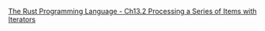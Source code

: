 <!--
 * @Author: shaqsnake
 * @Email: shaqsnake@gmail.com
 * @Date: 2019-09-30 16:36:50
 * @LastEditTime: 2019-10-16 16:59:00
 * @Description: The Rust Programming Language - Ch13.2 Processing a Series of Items with Iterators
 -->
[The Rust Programming Language - Ch13.2 Processing a Series of Items with Iterators](https://doc.rust-lang.org/book/ch13-02-iterators.html)
